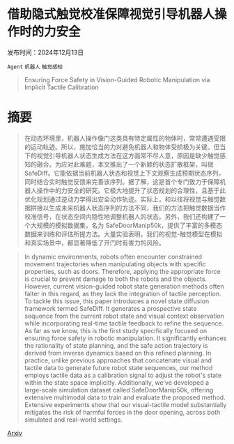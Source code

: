 # 借助隐式触觉校准保障视觉引导机器人操作时的力安全

发布时间：2024年12月13日

`Agent` `机器人` `触觉感知`

> Ensuring Force Safety in Vision-Guided Robotic Manipulation via Implicit Tactile Calibration

# 摘要

> 在动态环境里，机器人操作像门这类具有特定属性的物体时，常常遭遇受限的运动轨迹。所以，施加恰当的力对避免机器人和物体受损极为关键。但当下的视觉引导机器人状态生成方法在这方面常不尽人意，原因是缺少触觉感知的融合。为应对此难题，本文推出了一个新颖的状态扩散框架，叫做 SafeDiff。它能依据当前机器人状态和视觉上下文观察生成预期状态序列，同时结合实时触觉反馈来完善该序列。据了解，这是首个专门致力于保障机器人操作中的力安全的研究。它极大地提升了状态规划的合理性，且基于此优化规划通过逆动力学得出安全动作轨迹。实际上，和以往将视觉与触觉数据拼接以生成未来机器人状态序列的方法不同，我们的方法把触觉数据当作校准信号，在状态空间内隐性地调整机器人的状态。另外，我们还构建了一个大规模的模拟数据集，名为 SafeDoorManip50k，提供了丰富的多模态数据来训练和评估所提方法。大量实验表明，我们的视觉-触觉模型在模拟和真实场景中，都显著降低了开门时有害力的风险。

> In dynamic environments, robots often encounter constrained movement trajectories when manipulating objects with specific properties, such as doors. Therefore, applying the appropriate force is crucial to prevent damage to both the robots and the objects. However, current vision-guided robot state generation methods often falter in this regard, as they lack the integration of tactile perception. To tackle this issue, this paper introduces a novel state diffusion framework termed SafeDiff. It generates a prospective state sequence from the current robot state and visual context observation while incorporating real-time tactile feedback to refine the sequence. As far as we know, this is the first study specifically focused on ensuring force safety in robotic manipulation. It significantly enhances the rationality of state planning, and the safe action trajectory is derived from inverse dynamics based on this refined planning. In practice, unlike previous approaches that concatenate visual and tactile data to generate future robot state sequences, our method employs tactile data as a calibration signal to adjust the robot's state within the state space implicitly. Additionally, we've developed a large-scale simulation dataset called SafeDoorManip50k, offering extensive multimodal data to train and evaluate the proposed method. Extensive experiments show that our visual-tactile model substantially mitigates the risk of harmful forces in the door opening, across both simulated and real-world settings.

[Arxiv](https://arxiv.org/abs/2412.10349)